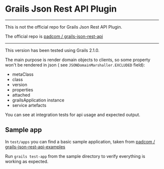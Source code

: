 Grails Json Rest API Plugin
===========================

***

This is not the official repo for Grails Json Rest API Plugin.

The official repo is 
[padcom / grails-json-rest-api](https://github.com/padcom/grails-json-rest-api)

***

This version has been tested using Grails 2.1.0.

The main purpose is render domain objects to clients, so some property 
won't be rendered in json ( see `JSONDomainMarshaller.EXCLUDED` field):

 * metaClass
 * class
 * version
 * properties
 * attached
 * grailsApplication instance
 * service artefacts

You can see at integration tests for api usage and expected output.

Sample app
----------

In `test/apps` you can find a basic sample application, taken from
[padcom / grails-json-rest-api-examples](https://github.com/padcom/grails-json-rest-api-examples)

Run `grails test-app` from the sample directory to verify everything is working as expected.
